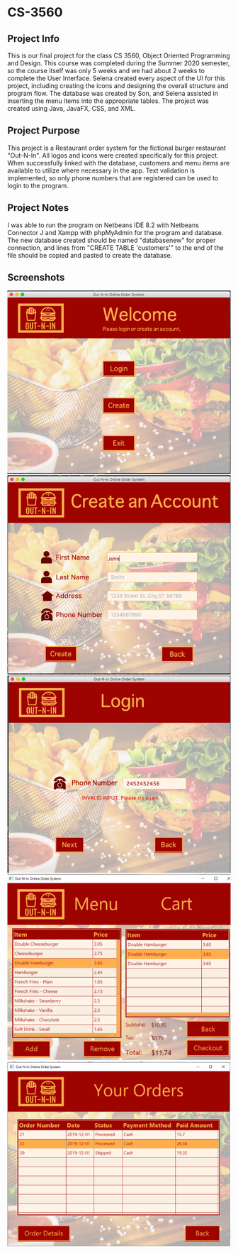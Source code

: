 # CS-3560

## Project Info
This is our final project for the class CS 3560, Object Oriented Programming and Design. 
This course was completed during the Summer 2020 semester, so the course itself was only 
5 weeks and we had about 2 weeks to complete the User Interface. Selena created every aspect of
the UI for this project, including creating the icons and designing the overall structure 
and program flow. The database was created by Son, and Selena assisted in inserting the menu 
items into the appropriate tables. The project was created using Java, JavaFX, CSS, and XML. 

## Project Purpose
This project is a Restaurant order system for the fictional burger restaurant "Out-N-In". All 
logos and icons were created specifically for this project. When successfully linked with the 
database, customers and menu items are available to utilize where necessary in the app. Text 
validation is implemented, so only phone numbers that are registered can be used to login to 
the program. 


## Project Notes
I was able to run the program on Netbeans IDE 8.2 with Netbeans Connector J and Xampp with 
phpMyAdmin for the program and database. The new database created should be named "databasenew" 
for proper connection, and lines from "CREATE TABLE 'customers'" to the end of the file should 
be copied and pasted to create the database.

## Screenshots
![Welcome Page](https://github.com/seaungst/CS-3560/blob/master/Screenshots/Out-N-In%20Welcome%20Page.png?raw=true "Welcome Page")
<br>
![Create Account Page](https://github.com/seaungst/CS-3560/blob/master/Screenshots/Out-N-In%20Create%20Account%20Page.png?raw=true "Create Account Page")
<br>
![Login Page](https://github.com/seaungst/CS-3560/blob/master/Screenshots/Out-N-In%20Login%20Page.png?raw=true "Login Page")
<br>
![Menu Cart Page](https://github.com/seaungst/CS-3560/blob/master/Screenshots/Out-N-In%20Menu%20Cart%20Page.png?raw=true "Menu Cart Page")
<br>
![Order Page](https://github.com/seaungst/CS-3560/blob/master/Screenshots/Out-N-In%20Order%20Page.png?raw=true "Order Page")
